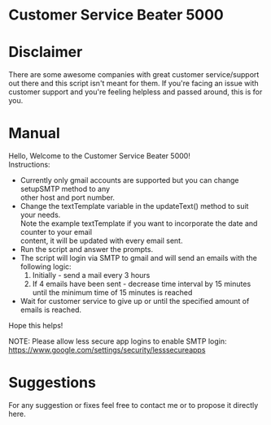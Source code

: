 # Customer Service Beater 5000

# Disclaimer
There are some awesome companies with great customer service/support out there and this script isn't meant for them.
If you're facing an issue with customer support and you're feeling helpless and passed around, this is for you.

# Manual
Hello, Welcome to the Customer Service Beater 5000! <br>
Instructions:<br>
* Currently only gmail accounts are supported but you can change setupSMTP method to any <br>
  other host and port number. <br>
* Change the textTemplate variable in the updateText() method to suit your needs.<br>
  Note the example textTemplate if you want to incorporate the date and counter to your email<br>
  content, it will be updated with every email sent. <br>
* Run the script and answer the prompts.<br>
* The script will login via SMTP to gmail and will send an emails with the following logic:<br>
     1. Initially - send a mail every 3 hours<br>
     2. If 4 emails have been sent - decrease time interval by 15 minutes until the minimum time of 15 minutes is reached<br>
* Wait for customer service to give up or until the specified amount of emails is reached.<br>

Hope this helps!<br>


NOTE: Please allow less secure app logins to enable SMTP login: https://www.google.com/settings/security/lesssecureapps <br>

# Suggestions
For any suggestion or fixes feel free to contact me or to propose it directly here. 
